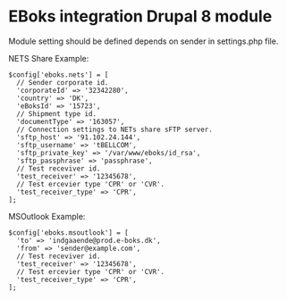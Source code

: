 # EBoks integration Drupal 8 module

Module setting should be defined depends on sender in settings.php file.

NETS Share Example:
```
$config['eboks.nets'] = [
  // Sender corporate id.
  'corporateId' => '32342280',
  'country' => 'DK',
  'eBoksId' => '15723',
  // Shipment type id.
  'documentType' => '163057',
  // Connection settings to NETs share sFTP server.
  'sftp_host' => '91.102.24.144',
  'sftp_username' => 'tBELLCOM',
  'sftp_private_key' => '/var/www/eboks/id_rsa',
  'sftp_passphrase' => 'passphrase',
  // Test receviver id.
  'test_receiver' => '12345678',
  // Test ercevier type 'CPR' or 'CVR'.
  'test_receiver_type' => 'CPR',
];
```

MSOutlook Example:
```
$config['eboks.msoutlook'] = [
  'to' => 'indgaaende@prod.e-boks.dk',
  'from' => 'sender@example.com',
  // Test receviver id.
  'test_receiver' => '12345678',
  // Test ercevier type 'CPR' or 'CVR'.
  'test_receiver_type' => 'CPR',
];
```
